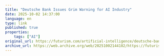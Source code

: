 ```yaml
---
title: "Deutsche Bank Issues Grim Warning for AI Industry"
date: 2025-10-02 14:37:00
language: en
type: link
published: true
properties:
    tags: ["AI"]
original_url: https://futurism.com/artificial-intelligence/deutsche-bank-grim-warning-ai-industry
archive_url: https://web.archive.org/web/20251002144102/https://futurism.com/artificial-intelligence/deutsche-bank-grim-warning-ai-industry
---
```

